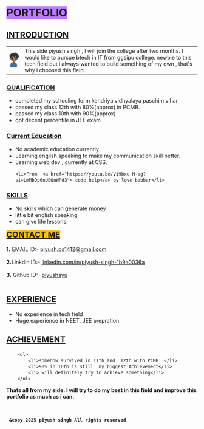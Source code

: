
<html lang="en">
<head>
    <meta charset="UTF-8">
    <meta name="viewport" content="width=device-width, initial-scale=1.0">
    <title>Document</title>
</head>
<body> 


 <span> 
    <h1 style=" background-color: rgba(123, 0, 255, 0.51); display: inline;" > PORTFOLIO</h1>
</span>

<div>
<h2><u> INTRODUCTION </u></h2>
<table>
<tr>
    <td><img src="photo.png" alt="piyush" width="100 lenght=100"></td>
    <td> <span> This side piyush singh , I will join the college after two months. I would like to pursue btech in IT from ggsipu college. newbie to this tech field but i always wanted to build something of  my own , that's why i choosed this field. </span></td>
</tr>

</table>
</div>


<div>
<h3> <u>QUALIFICATION</u></h3>
<ul>
    <li> completed my schooling form kendriya vidhyalaya paschim vihar</li>
    <li>passed my class 12th with 80%(approx) in PCMB.</li>
    <li>passed my class 10th with 90%(approx)</li>
    <li> got decent percentile in JEE exam</li>
</ul>

</div>
<h3><U> Current Education </U></h3>

<ul>
    <li>No academic education currently</li>
    <li> Learning english speaking to make my communication skill better.</li>
    <li> Learning web dev , currently at CSS. </li>
    
    <li>From  <a href="https://youtu.be/Vi9bxu-M-ag?si=LmMbDp6nUBQnWPd3"> code help</a> by love babbar</li>
</ul>
<div>

<h3><U>SKILLS</U></h3>

<ul>
<li>
  No skills which can generate money
</li>
<li>little bit  english speaking</li>
<li>can give life lessons.</li>


</ul>

</div>

<div>
<h2 style="background-color: rgb(252, 197, 0); display: inline;"><u> CONTACT ME </u></h2>
<br>
<br>

<table>

<tr><b>1.</b> EMAIL ID:-
    
</tr><a href="https://www.google.com">piyush.ps1412@gmail.com</a>
<tr> 
    
</tr>
<br>
<br>

<tr> <b>2.</b>Linkdin ID:-
</tr>
 <tr> <a href="https://www.linkedin.com/">linkedin.com/in/piyush-singh-1b9a0036a</a></tr>
<br>
<br>
<tr><b>3.</b> Github ID:- </tr>
<tr> <a href="https://github.com">piyushayu</a></tr>


</table>


</div>

<div>
<h2><u> EXPERIENCE </u></h2>
<ul>
<li>No experience in tech field </li>
<li>Huge experience in NEET, JEE prepration.</li>

</ul>

</div>

<div>
    <h2><U> ACHIEVEMENT </u></h2>

        <ul>
            <li>somehow survived in 11th and  12th with PCMB  </li>
            <li>90% in 10th is still  my biggest Achievement</li>
            <li> will definitely try to achieve something</li>
        </ul>

</div>


<p> <b>Thats all from my side. I  will try to do  my best in this field and  improve this portfolio as  much  as i can.  </p>
<br>


<footer>

     &copy 2025 piyush singh All rights reserved
</footer>

